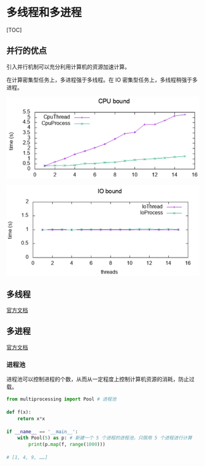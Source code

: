 # 多线程和多进程

[TOC]

## 并行的优点

引入并行机制可以充分利用计算机的资源加速计算。

在计算密集型任务上，多进程强于多线程。在 IO 密集型任务上，多线程稍强于多进程。

![计算密集型任务](assets/image-20200106170615876.png)

![IO 密集型任务](assets/image-20200106170855372.png)



## 多线程

[官方文档](https://docs.python.org/3/library/threading.html#module-threading)



## 多进程

[官方文档](https://docs.python.org/3.4/library/multiprocessing.html?highlight=process)

### 进程池

进程池可以控制进程的个数，从而从一定程度上控制计算机资源的消耗，防止过载。

```python
from multiprocessing import Pool # 进程池

def f(x):
    return x*x

if __name__ == '__main__':
    with Pool(5) as p: # 新建一个 5 个进程的进程池，只限用 5 个进程进行计算
        print(p.map(f, range(1000)))

# [1, 4, 9, ……]
```

